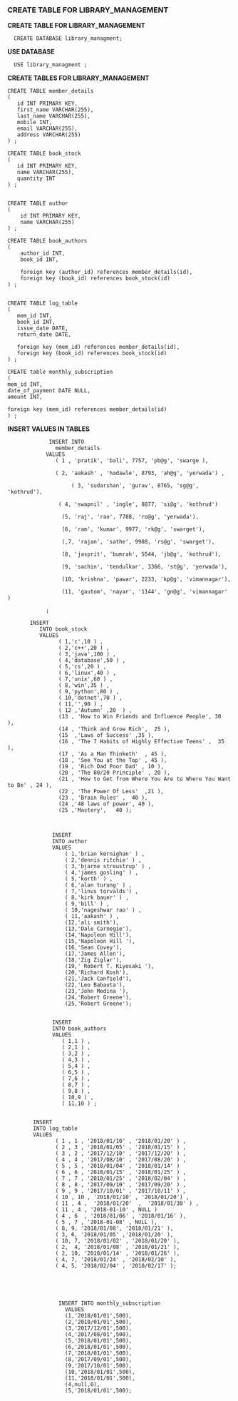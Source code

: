 
  ### CREATE TABLE FOR LIBRARY_MANAGEMENT
  
  **CREATE TABLE FOR LIBRARY_MANAGEMENT**
  
      CREATE DATABASE library_managment;

   **USE DATABASE**
   
      USE library_managment ;

   **CREATE TABLES FOR LIBRARY_MANAGEMENT**
   
    CREATE TABLE member_details  
    (
       id INT PRIMARY KEY,
       first_name VARCHAR(255),
       last_name VARCHAR(255),
       mobile INT,
       email VARCHAR(255),
       address VARCHAR(255)
    ) ;

    CREATE TABLE book_stock
    (
       id INT PRIMARY KEY,
       name VARCHAR(255),
       quantity INT
    ) ;


    CREATE TABLE author
    (
        id INT PRIMARY KEY,
        name VARCHAR(255)
    ) ;

    CREATE TABLE book_authors
    (
        author_id INT,
        book_id INT,
    
        foreign key (author_id) references member_details(id),
        foreign key (book_id) references book_stock(id)
    ) ;


    CREATE TABLE log_table
    (
       mem_id INT,
       book_id INT,
       issue_date DATE,
       return_date DATE,

       foreign key (mem_id) references member_details(id),
       foreign key (book_id) references book_stock(id)
    ) ;

    CREATE table monthly_subscription
    (
    mem_id INT,
    date_of_payment DATE NULL,
    amount INT,
    
    foreign key (mem_id) references member_details(id)
    ) ;
    
   **INSERT VALUES IN TABLES**
   
   
                 INSERT INTO
                   member_details 
                VALUES
                   ( 1 , 'pratik', 'bali', 7757, 'pb@g', 'swarge ), 
                   
                   ( 2, 'aakash' , 'hadawle', 8793, 'ah@g', 'yerwada') ,
                   
		                ( 3, 'sudarshan', 'gurav', 8765, 'sg@g', 'kothrud'),
                
                    ( 4, 'swapnil' , 'ingle', 8877, 'si@g', 'kothrud') 
                
                     (5, 'raj', 'rao', 7788, 'ro@g', 'yerwada'), 
                  
                     (6, 'ram', 'kumar', 9977, 'rk@g', 'swarget'), 
                   
                     (,7, 'rajan', 'sathe', 9988, 'rs@g', 'swarget'), 
                
                     (8, 'jasprit', 'bumrah', 5544, 'jb@g', 'kothrud'),
                  
                     (9, 'sachin', 'tendulkar', 3366, 'st@g', 'yerwada'),
                   
                     (10, 'krishna', 'pawar', 2233, 'kp@g', 'vimannagar'),
                
                     (11, 'gautom', 'nayar', '1144', 'gn@g', 'vimannagar' )
                   
                ;      

           INSERT 
              INTO book_stock 
              VALUES 
                    ( 1,'c',10 ) ,
                    ( 2,'c++',20 ) ,
                    ( 3,'java',100 ) ,
                    ( 4,'database',50 ) , 
                    ( 5,'cs',20 ) ,
                    ( 6,'linux',40 ) ,
                    ( 7,'unix',60 ) ,
                    ( 8,'win',35 ) ,
                    ( 9,'python',80 ) ,
                    ( 10,'dotnet',70 ) ,
                    ( 11,'',90 ) ,
                    ( 12 ,'Autumn' ,20  ) ,
                    (13 , 'How to Win Friends and Influence People', 30  ),
                    (14 , 'Think and Grow Rich',  25 ),
                    (15  ,'Laws of Success' ,35 ),
                    (16 , 'The 7 Habits of Highly Effective Teens' ,  35 ),
                    (17 , 'As a Man Thinketh'  , 45 ),
                    (18 , 'See You at the Top' , 45 ),
                    (19 , 'Rich Dad Poor Dad' , 10 ),
                    (20 , 'The 80/20 Principle' , 20 ),
                    (21 , 'How to Get from Where You Are to Where You Want to Be' , 24 ),
                    (22 , 'The Power Of Less'  ,21 ),
                    (23 , 'Brain Rules' ,  40 ),
                    (24 ,'48 laws of power', 40 ),
                    (25 ,'Mastery',   40 );



                  INSERT 
                  INTO author 
                  VALUES
                      ( 1,'brian kernighan' ) ,
                      ( 2,'dennis ritchie' ) ,
                      ( 3,'bjarne stroustrup' ) ,
                      ( 4,'james gosling' ) ,
                      ( 5,'korth' ) ,
                      ( 6,'alan turung' ) ,
                      ( 7,'linus torvalds') ,
                      ( 8,'kirk bauer' ) ,
                      ( 9,'bill' ) ,
                      ( 10,'nageshwar rao' ) ,
                      ( 11,'aakash' ) ,
                      (12,'ali smith'),
                      (13,'Dale Carnegie'),
                      (14,'Napoleon Hill'),
                      (15,'Napoleon Hill '),
                      (16,'Sean Covey'),
                      (17,'James Allen'),
                      (18,'Zig Ziglar'),
                      (19,' Robert T. Kiyosaki '),
                      (20,'Richard Kosh'),
                      (21,'Jack Canfield'),
                      (22,'Leo Babauta'),
                      (23,'John Medina '),
                      (24,'Robert Greene'),
                      (25,'Robert Greene');


                  INSERT 
                  INTO book_authors 
                  VALUES 
                     ( 1,1 ) ,
                     ( 2,1 ) ,
                     ( 3,2 ) ,
                     ( 4,3 ) ,
                     ( 5,4 ) ,
                     ( 6,5 ) ,
                     ( 7,6 ) ,
                     ( 8,7 ) ,
                     ( 9,8 ) ,
                     ( 10,9 ) ,
                     ( 11,10 ) ;


            INSERT
            INTO log_table
            VALUES  
                   ( 1 , 1 , '2018/01/10' , '2018/01/20' ) ,
                   ( 2 , 3 , '2018/01/05' , '2018/01/15' ) ,
                   ( 3 , 2 , '2017/12/10' , '2017/12/20' ) ,
                   ( 4 , 4 , '2017/08/10' , '2017/08/20' ) ,
                   ( 5 , 5 , '2018/01/04' , '2018/01/14' ) 
                   ( 6 , 6 , '2018/01/15' , '2018/01/25' ) ,
                   ( 7 , 7 , '2018/01/25' , '2018/02/04' ) ,
                   ( 8 , 8 , '2017/09/10' , '2017/09/20' ) ,
                   ( 9 , 9 , '2017/10/01' , '2017/10/11' ) ,
                   ( 10 , 10 , '2018/01/10' , '2018/01/20') ,
                   ( 11 , 4 ,  '2018/01/20'  ,  '2018/01/30' ) ,
                   ( 11 , 4 , '2018-01-10' , NULL )
                   ( 4 , 6  , '2018/01/06' , '2018/01/16' ),
                   ( 5 , 7 , '2018-01-08' , NULL ),
                   ( 8, 9, '2018/01/08', '2018/01/21' ),
                   ( 3, 6, '2018/01/05' ,'2018/01/20' ),
                   ( 10, 7, '2018/01/02' , '2018/01/20' ),
                   ( 2,  4, '2018/01/08' , '2018/01/21' ),
                   ( 2, 10, '2018/01/14' , '2018/01/26' ),
                   ( 4, 7, '2018/01/24' , '2018/02/10' ),
                   ( 4, 5, '2018/02/04' , '2018/02/17' );





                    INSERT INTO monthly_subscription 
                      VALUES
                      (1,'2018/01/01',500),
                      (2,'2018/01/01',500),
                      (3,'2017/12/01',500),
                      (4,'2017/08/01',500),
                      (5,'2018/01/01',500),
                      (6,'2018/01/01',500),
                      (7,'2018/01/01',500),
                      (8,'2017/09/01',500),
                      (9,'2017/10/01',500),
                      (10,'2018/01/01',500),
                      (11,'2018/01/01',500),
                      (4,null,0),
                      (5,'2018/01/01',500);

